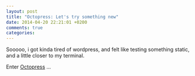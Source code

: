 ```yaml
---
layout: post
title: "Octopress: Let's try something new"
date: 2014-04-20 22:21:01 +0200
comments: true
categories: 
---
```


Sooooo, i got kinda tired of wordpress, and felt like testing
something static, and a little closer to my terminal. 

Enter [Octopress](http://octopress.org) ...
